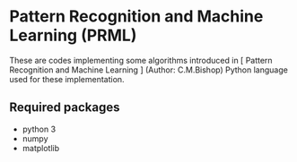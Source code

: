 # Pattern Recognition and Machine Learning (PRML)
These are codes implementing some algorithms introduced in [ Pattern Recognition and Machine Learning ] (Author: C.M.Bishop) Python language used for these implementation.
## Required packages
- python 3
- numpy
- matplotlib
